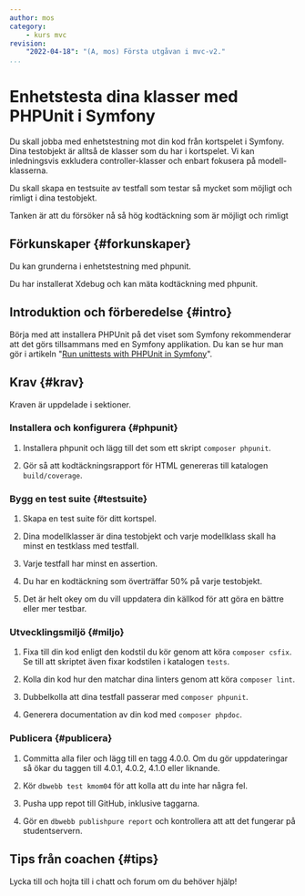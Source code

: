 ```yaml
---
author: mos
category:
    - kurs mvc
revision:
    "2022-04-18": "(A, mos) Första utgåvan i mvc-v2."
...
```

Enhetstesta dina klasser med PHPUnit i Symfony
===================================

Du skall jobba med enhetstestning mot din kod från kortspelet i Symfony. Dina testobjekt är alltså de klasser som du har i kortspelet. Vi kan inledningsvis exkludera controller-klasser och enbart fokusera på modell-klasserna.

Du skall skapa en testsuite av testfall som testar så mycket som möjligt och rimligt i dina testobjekt.

Tanken är att du försöker nå så hög kodtäckning som är möjligt och rimligt

<!--more-->



Förkunskaper {#forkunskaper}
-----------------------

Du kan grunderna i enhetstestning med phpunit.

Du har installerat Xdebug och kan mäta kodtäckning med phpunit.



Introduktion och förberedelse {#intro}
-----------------------

Börja med att installera PHPUnit på det viset som Symfony rekommenderar att det görs tillsammans med en Symfony applikation. Du kan se hur man gör i artikeln "[Run unittests with PHPUnit in Symfony](https://github.com/dbwebb-se/mvc/tree/main/example/phpunit-symfony)".



Krav {#krav}
-----------------------

Kraven är uppdelade i sektioner.



### Installera och konfigurera {#phpunit}

1. Installera phpunit och lägg till det som ett skript `composer phpunit`.

1. Gör så att kodtäckningsrapport för HTML genereras till katalogen `build/coverage`.



### Bygg en test suite {#testsuite}

1. Skapa en test suite för ditt kortspel.

1. Dina modellklasser är dina testobjekt och varje modellklass skall ha minst en testklass med testfall.

1. Varje testfall har minst en assertion.

1. Du har en kodtäckning som överträffar 50% på varje testobjekt.

1. Det är helt okey om du vill uppdatera din källkod för att göra en bättre eller mer testbar.



### Utvecklingsmiljö {#miljo}

<!-- Skall man linta koden i test? -->

1. Fixa till din kod enligt den kodstil du kör genom att köra `composer csfix`. Se till att skriptet även fixar kodstilen i katalogen `tests`.

1. Kolla din kod hur den matchar dina linters genom att köra `composer lint`.

1. Dubbelkolla att dina testfall passerar med `composer phpunit`.

1. Generera documentation av din kod med `composer phpdoc`.



### Publicera {#publicera}

1. Committa alla filer och lägg till en tagg 4.0.0. Om du gör uppdateringar så ökar du taggen till 4.0.1, 4.0.2, 4.1.0 eller liknande.

1. Kör `dbwebb test kmom04` för att kolla att du inte har några fel.

1. Pusha upp repot till GitHub, inklusive taggarna.

1. Gör en `dbwebb publishpure report` och kontrollera att att det fungerar på studentservern.



<!--
Extrauppgift {#extra}
-----------------------

Lös följande extrauppgifter om du har tid och lust.

-->



Tips från coachen {#tips}
-----------------------

Lycka till och hojta till i chatt och forum om du behöver hjälp!
